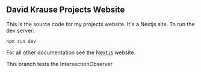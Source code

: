 ## David Krause Projects Website

This is the source code for my projects website. It's a Nextjs site. To run the dev server:

``npm run dev``

For all other documentation see the [Next.js](https://nextjs.org/docs) website.

This branch tests the IntersectionObserver